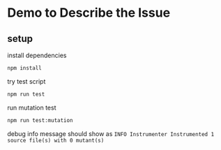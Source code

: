# Demo to Describe the Issue

## setup

install dependencies

```bash
npm install
```

try test script

```bash
npm run test
```

run mutation test

```bash
npm run test:mutation
```

debug info message should show as `INFO Instrumenter Instrumented 1 source file(s) with 0 mutant(s)`
